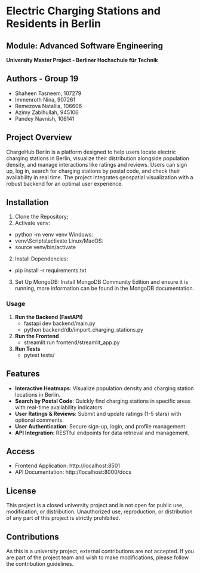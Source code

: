 # Electric Charging Stations and Residents in Berlin
## Module: Advanced Software Engineering
**University Master Project - Berliner Hochschule für Technik**

## Authors - Group 19
- Shaheen Tasneem, 107279
- Immenroth Nina, 907261 
- Remezova Nataliia, 106606 
- Azimy Zabihullah, 945106
- Pandey Navnish, 106141

## Project Overview  
ChargeHub Berlin is a platform designed to help users locate electric charging stations in Berlin, visualize their distribution alongside population density, and manage interactions like ratings and reviews. Users can sign up, log in, search for charging stations by postal code, and check their availability in real time. The project integrates geospatial visualization with a robust backend for an optimal user experience.

## Installation
1. Clone the Repository;
2. Activate venv: 
- python -m venv venv
Windows:
- venv\Scripts\activate
Linux/MacOS:
- source venv/bin/activate
2. Install Dependencies:
- pip install -r requirements.txt
3. Set Up MongoDB: Install MongoDB Community Edition and ensure it is running, more information can be found in the MongoDB documentation.

### Usage
1. **Run the Backend (FastAPI)**
    - fastapi dev backend/main.py
    - python backend/db/import_charging_stations.py
2. **Run the Frontend**
    - streamlit run frontend/streamlit_app.py
3. **Run Tests**
    - pytest tests/ 

## Features
- **Interactive Heatmaps**: Visualize population density and charging station locations in Berlin.
- **Search by Postal Code**: Quickly find charging stations in specific areas with real-time availability indicators.
- **User Ratings & Reviews**: Submit and update ratings (1-5 stars) with optional comments.
- **User Authentication**: Secure sign-up, login, and profile management.
- **API Integration**: RESTful endpoints for data retrieval and management.

## Access
  - Frontend Application: http://localhost:8501
  - API Documentation: http://localhost:8000/docs

## License

This project is a closed university project and is not open for public use, modification, or distribution. Unauthorized use, reproduction, or distribution of any part of this project is strictly prohibited.

## Contributions

As this is a university project, external contributions are not accepted. If you are part of the project team and wish to make modifications, please follow the contribution guidelines.
